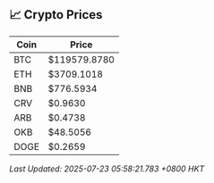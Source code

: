 ## 📈 Crypto Prices

| Coin | Price |
| ---- | ----- |
| BTC | $119579.8780 |
| ETH | $3709.1018 |
| BNB | $776.5934 |
| CRV | $0.9630 |
| ARB | $0.4738 |
| OKB | $48.5056 |
| DOGE | $0.2659 |

_Last Updated: 2025-07-23 05:58:21.783 +0800 HKT_